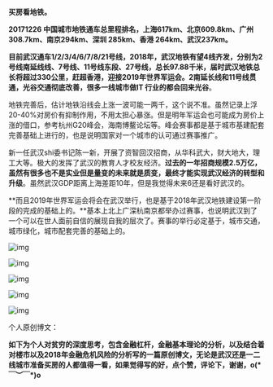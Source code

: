 **买房看地铁。**

**20171226 中国城市地铁通车总里程排名，上海617km、北京609.8km、广州 308.7km、南京294km、深圳 285km、香港 264km、武汉237km。** 

**目前武汉通车1/2/3/4/6/7/8/21号线，2018年，武汉地铁有望4线齐发，分别为2号线南延线线、7号线、11号线东段、27号线，总长97.88千米，届时武汉地铁总长将超过330公里，赶超香港，迎接2019年世界军运会。2南延长线和11号线贯通，光谷交通彻底改善，很多一线城市做IT 行业的都会回来光谷**。

地铁完善后，估计地铁沿线会上涨一波可能一两千，这个说不准。虽然记录上浮20-40%对房价有抑制作用，不用太担心暴涨。但是明年军运会也可能成为房价上涨的借口，参考杭州G20峰会，海南博鳌论坛等。峰会赛事都是基于城市基建配套完善基础上进行的，也是说明国家对一个城市的认可通过赛事推广。

新一任武汉shi委书记陈一新，开展了资智回汉招商，从华科武大，财大地大，理工大等。极大的发挥了武汉的教育人才校友经济。**过去的一年招商规模2.5万亿，虽然有很多也不是实业但是量变的未来就是质变，最终才能实现武汉经济的转型和升级**。虽然武汉GDP距离上海差距10年，但是我觉得未来6还是看好武汉的。

**而且2019年世界军运会将会在武汉举行，也是基于2018年武汉地铁建设第一阶段的完成的基础上的。**基本上北上广深杭南京都举办过赛事，也说明武汉到了一个可以在世人面前自信的展现自我的层次了。赛事的举行必定基于，城市交通，城市绿化，城市配套完善的基础上的。

![img](https://pic3.zhimg.com/v2-0fdd095632c40d6a0102dca9d965f3fe_b.jpg)

![img](https://pic4.zhimg.com/v2-bad1e86eb3745717c314aca25c4387ef_b.jpg)

![img](https://pic4.zhimg.com/v2-e6bdc258462e297c0a23d8141b3e3f97_b.jpg)

![img](https://pic2.zhimg.com/v2-87e5ec75adc04f69fe4c5f841611ef41_b.jpg)

![img](https://pic4.zhimg.com/v2-b0ff0288fec813464e5dfa7561750e4b_b.jpg)

个人原创博文：

**如下为个人对贫穷的深度思考，包含金融杠杆，金融基本理论的分析，以及结合着对楼市以及2018年金融危机风险的分析写的一篇原创博文，无论是武汉还是一二线城市准备买房的人都值得一看，如果觉得写的好，点个赞，评论下，谢谢，o(\*￣︶￣*)o**